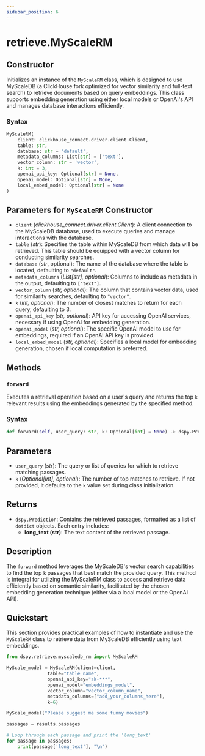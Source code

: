 ```yaml
---
sidebar_position: 6
---
```


# retrieve.MyScaleRM

## Constructor

Initializes an instance of the `MyScaleRM` class, which is designed to use MyScaleDB (a ClickHouse fork optimized for vector similarity and full-text search) to retrieve documents based on query embeddings. This class supports embedding generation using either local models or OpenAI's API and manages database interactions efficiently.

### Syntax
```python
MyScaleRM(
    client: clickhouse_connect.driver.client.Client,
    table: str,
    database: str = 'default',
    metadata_columns: List[str] = ['text'],
    vector_column: str = 'vector',
    k: int = 3,
    openai_api_key: Optional[str] = None,
    openai_model: Optional[str] = None,
    local_embed_model: Optional[str] = None
)
```
## Parameters for `MyScaleRM` Constructor
- `client` (_clickhouse_connect.driver.client.Client_): A client connection to the MyScaleDB database, used to execute queries and manage interactions with the database.
- `table` (_str_): Specifies the table within MyScaleDB from which data will be retrieved. This table should be equipped with a vector column for conducting similarity searches.
- `database` (_str_, optional): The name of the database where the table is located, defaulting to `"default"`.
- `metadata_columns` (_List[str], optional_): Columns to include as metadata in the output, defaulting to `["text"]`.
- `vector_column` (_str, optional_): The column that contains vector data, used for similarity searches, defaulting to `"vector"`.
- `k` (_int, optional_): The number of closest matches to return for each query, defaulting to 3.
- `openai_api_key` (_str, optional_): API key for accessing OpenAI services, necessary if using OpenAI for embedding generation.
- `openai_model` (_str, optional_): The specific OpenAI model to use for embeddings, required if an OpenAI API key is provided.
- `local_embed_model` (_str, optional_): Specifies a local model for embedding generation, chosen if local computation is preferred.

## Methods
### `forward`
Executes a retrieval operation based on a user's query and returns the top `k` relevant results using the embeddings generated by the specified method.

### Syntax
```python
def forward(self, user_query: str, k: Optional[int] = None) -> dspy.Prediction
```

## Parameters
- `user_query` (_str_): The query or list of queries for which to retrieve matching passages.
- `k` (_Optional[int], optional_): The number of top matches to retrieve. If not provided, it defaults to the `k` value set during class initialization.

## Returns
- `dspy.Prediction`: Contains the retrieved passages, formatted as a list of `dotdict` objects. Each entry includes:
    - **long_text (str)**: The text content of the retrieved passage.

## Description

The `forward` method leverages the MyScaleDB's vector search capabilities to find the top `k` passages that best match the provided query. This method is integral for utilizing the MyScaleRM class to access and retrieve data efficiently based on semantic similarity, facilitated by the chosen embedding generation technique (either via a local model or the OpenAI API).

## Quickstart

This section provides practical examples of how to instantiate and use the `MyScaleRM` class to retrieve data from MyScaleDB efficiently using text embeddings.

```python
from dspy.retrieve.myscaledb_rm import MyScaleRM

MyScale_model = MyScaleRM(client=client,
               table="table_name",
               openai_api_key="sk-***",
               openai_model="embeddings_model",
               vector_column="vector_column_name",
               metadata_columns=["add_your_columns_here"],
               k=6)

MyScale_model("Please suggest me some funny movies")

passages = results.passages

# Loop through each passage and print the 'long_text'
for passage in passages:
    print(passage['long_text'], "\n")

```